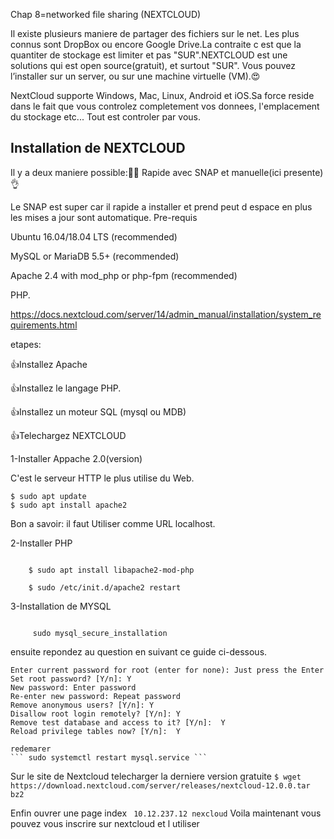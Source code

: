 
Chap 8=networked file sharing (NEXTCLOUD)


Il existe plusieurs maniere de partager des fichiers sur le net. Les plus connus sont DropBox ou encore Google Drive.La contraite c est que la quantiter de stockage est limiter et pas "SUR".NEXTCLOUD est une solutions qui est open source(gratuit), et surtout "SUR". 
Vous pouvez l’installer sur un server, ou sur une machine virtuelle (VM).😍

NextCloud supporte Windows, Mac, Linux, Android et iOS.Sa force reside dans le fait que vous controlez completement vos donnees, l'emplacement du stockage etc... Tout est controler par vous.

## Installation de NEXTCLOUD

Il y a deux maniere possible:🤦‍♂️
Rapide avec SNAP et manuelle(ici presente)👌

Le SNAP est super car il rapide a installer et prend peut d espace en plus les mises a jour sont automatique.
Pre-requis

Ubuntu 16.04/18.04 LTS (recommended)

MySQL or MariaDB 5.5+ (recommended)

Apache 2.4 with mod_php or php-fpm (recommended)

PHP. 

https://docs.nextcloud.com/server/14/admin_manual/installation/system_requirements.html

etapes:

 👍Installez Apache

 👍Installez le langage PHP.

 👍Installez un moteur SQL (mysql ou MDB)

 👍Telechargez NEXTCLOUD 

1-Installer Appache 2.0(version)

C'est le serveur HTTP le plus utilise du Web.

``` 
$ sudo apt update
$ sudo apt install apache2
```
Bon a savoir:
il faut Utiliser comme URL localhost.

2-Installer PHP

``` $ sudo apt install php

    $ sudo apt install libapache2-mod-php
    
    $ sudo /etc/init.d/apache2 restart
```
3-Installation de MYSQL

```  sudo apt install mysql-server

     sudo mysql_secure_installation
```
ensuite repondez au question en suivant ce guide ci-dessous.

    Enter current password for root (enter for none): Just press the Enter
    Set root password? [Y/n]: Y
    New password: Enter password
    Re-enter new password: Repeat password
    Remove anonymous users? [Y/n]: Y
    Disallow root login remotely? [Y/n]: Y
    Remove test database and access to it? [Y/n]:  Y
    Reload privilege tables now? [Y/n]:  Y
    
    redemarer
    ``` sudo systemctl restart mysql.service ```
    
    
Sur le site de Nextcloud telecharger la derniere version gratuite
```$ wget https://download.nextcloud.com/server/releases/nextcloud-12.0.0.tar bz2```

Enfin ouvrer une page index
``` 10.12.237.12 nexcloud```
Voila maintenant vous pouvez vous inscrire sur nextcloud et l utiliser

